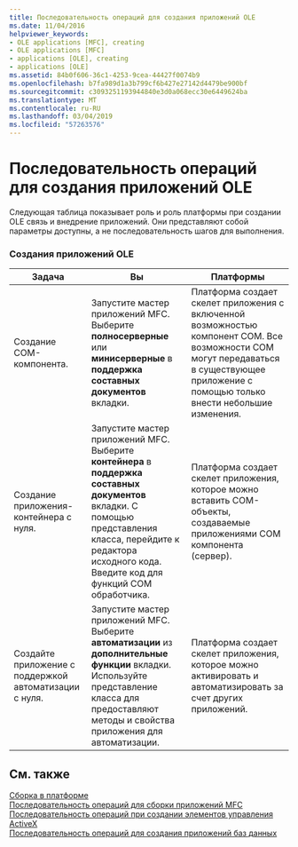 ```yaml
---
title: Последовательность операций для создания приложений OLE
ms.date: 11/04/2016
helpviewer_keywords:
- OLE applications [MFC], creating
- OLE applications [MFC]
- applications [OLE], creating
- applications [OLE]
ms.assetid: 84b0f606-36c1-4253-9cea-44427f0074b9
ms.openlocfilehash: b7fa989d1a3b799cf6b427e27142d4479be900bf
ms.sourcegitcommit: c3093251193944840e3d0a068ecc30e6449624ba
ms.translationtype: MT
ms.contentlocale: ru-RU
ms.lasthandoff: 03/04/2019
ms.locfileid: "57263576"
---
```

# <a name="sequence-of-operations-for-creating-ole-applications"></a>Последовательность операций для создания приложений OLE

Следующая таблица показывает роль и роль платформы при создании OLE связь и внедрение приложений. Они представляют собой параметры доступны, а не последовательность шагов для выполнения.

### <a name="creating-ole-applications"></a>Создания приложений OLE

|Задача|Вы|Платформы|
|----------|------------|------------------------|
|Создание COM-компонента.|Запустите мастер приложений MFC. Выберите **полносерверные** или **минисерверные** в **поддержка составных документов** вкладки.|Платформа создает скелет приложения с включенной возможностью компонент COM. Все возможности COM могут передаваться в существующее приложение с помощью только внести небольшие изменения.|
|Создание приложения-контейнера с нуля.|Запустите мастер приложений MFC. Выберите **контейнера** в **поддержка составных документов** вкладки. С помощью представления класса, перейдите к редактора исходного кода. Введите код для функций COM обработчика.|Платформа создает скелет приложения, которое можно вставить COM-объекты, создаваемые приложениями COM компонента (сервер).|
|Создайте приложение с поддержкой автоматизации с нуля.|Запустите мастер приложений MFC. Выберите **автоматизации** из **дополнительные функции** вкладки. Используйте представление класса для предоставляют методы и свойства приложения для автоматизации.|Платформа создает скелет приложения, которое можно активировать и автоматизировать за счет других приложений.|

## <a name="see-also"></a>См. также

[Сборка в платформе](../mfc/building-on-the-framework.md)<br/>
[Последовательность операций для сборки приложений MFC](../mfc/sequence-of-operations-for-building-mfc-applications.md)<br/>
[Последовательность операций при создании элементов управления ActiveX](../mfc/sequence-of-operations-for-creating-activex-controls.md)<br/>
[Последовательность операций для создания приложений баз данных](../mfc/sequence-of-operations-for-creating-database-applications.md)
